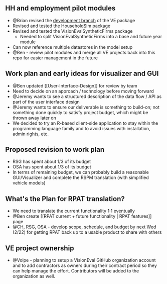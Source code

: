 ## HH and employment pilot modules
  - @Brian revised the [development branch](https://github.com/gregorbj/VisionEval/tree/Development) of the VE package
  - Revised and tested the HouseholdSim package
  - Revised and tested the VisionEvalSyntheticFirms package
    - Needed to split VisionEvalSyntheticFirms into a base and future year module
  - Can now reference multiple datastores in the model setup
  - @Ben - review pilot modules and merge all VE projects back into this repo for easier management in the future

## Work plan and early ideas for visualizer and GUI
  - @Ben updated [[User-Interface-Design]] for review by team
  - Need to decide on an approach / technology before moving forward
  - @Jeremy wants to see a structured description of the data flow / API as part of the user interface design
  - @Jeremy wants to ensure our deliverable is something to build-on; not something done quickly to satisfy project budget, which might be thrown away later on
  - We decided to try an R-based client-side application to stay within the programming language family and to avoid issues with installation, admin rights, etc.

## Proposed revision to work plan
  - RSG has spent about 1/3 of its budget
  - OSA has spent about 1/3 of its budget
  - In terms of remaining budget, we can probably build a reasonable GUI/Visualizer and complete the RSPM translation (with simplified vehicle models)

## What's the Plan for RPAT translation?
 - We need to translate the current functionality 1:1 eventually
 - @Ben create [[RPAT current + future functionality | RPAT features]] page
 - @CH, RSG, OSA - develop scope, schedule, and budget by next Wed (2/22) for getting RPAT back up to a usable product to share with others 

## VE project ownership
 - @Volpe - planning to setup a VisionEval GitHub organization account and to add contractors as owners during their contract period so they can help manage the effort.  Contributors will be added to the organization as well.  

